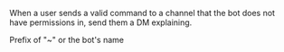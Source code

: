 When a user sends a valid command to a channel that the bot does not have permissions in, send them a DM explaining.

Prefix of "~" or the bot's name
